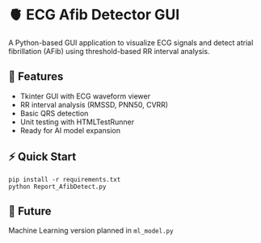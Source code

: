 # 🫀 ECG Afib Detector GUI

A Python-based GUI application to visualize ECG signals and detect atrial fibrillation (AFib) using threshold-based RR interval analysis.

## 🧠 Features
- Tkinter GUI with ECG waveform viewer
- RR interval analysis (RMSSD, PNN50, CVRR)
- Basic QRS detection
- Unit testing with HTMLTestRunner
- Ready for AI model expansion

## ⚡ Quick Start
```
pip install -r requirements.txt
python Report_AfibDetect.py
```

## 📌 Future
Machine Learning version planned in `ml_model.py`
